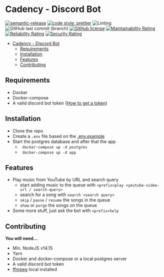 # Cadency - Discord Bot

[![semantic-release](https://img.shields.io/badge/%20%20%F0%9F%93%A6%F0%9F%9A%80-semantic--release-e10079.svg)](https://github.com/semantic-release/semantic-release)
[![code style: prettier](https://img.shields.io/badge/code_style-prettier-ff69b4.svg?style=flat-square)](https://github.com/prettier/prettier)
![Linting](https://github.com/UsingPython/DiscordBot/workflows/Linting/badge.svg?branch=develop&event=push)
![GitHub last commit (branch)](https://img.shields.io/github/last-commit/UsingPython/DiscordBot/master)
[![GitHub license](https://img.shields.io/github/license/UsingPython/DiscordBot)](https://github.com/UsingPython/DiscordBot/blob/master/LICENSE)
[![Maintainability Rating](https://sonarcloud.io/api/project_badges/measure?project=UsingPython_DiscordBot&metric=sqale_rating)](https://sonarcloud.io/dashboard?id=UsingPython_DiscordBot)
[![Reliability Rating](https://sonarcloud.io/api/project_badges/measure?project=UsingPython_DiscordBot&metric=reliability_rating)](https://sonarcloud.io/dashboard?id=UsingPython_DiscordBot)
[![Security Rating](https://sonarcloud.io/api/project_badges/measure?project=UsingPython_DiscordBot&metric=security_rating)](https://sonarcloud.io/dashboard?id=UsingPython_DiscordBot)

- [Cadency - Discord Bot](#cadency---discord-bot)
  - [Requirements](#requirements)
  - [Installation](#installation)
  - [Features](#features)
  - [Contributing](#contributing)

## Requirements

- Docker
- Docker-compose
- A valid discord bot token ([How to get a token](https://github.com/reactiflux/discord-irc/wiki/Creating-a-discord-bot-&-getting-a-token))

## Installation

- Clone the repo
- Create a `.env` file based on the [.env.example](https://github.com/UsingPython/DiscordBot/blob/master/.env.example)
- Start the postgres database and after that the app
  - ` docker-compose up -d postgres`
  - ` docker-compose up -d app`

## Features

- Play music from YouTube by URL and search query
  - start adding music to the queue with `<prefix>play <youtube-video-url / search-query>`
  - search for a song with `search <search query>`
  - `skip` / `pause` / `resume` the songs in the queue
  - `show` or `purge` the songs on the queue
- Some more stuff, just ask the bot with `<prefix>help`

## Contributing

**You will need...**

- Min. NodeJS v14.15
- Yarn
- Docker and docker-compose or a local postgres server
- A valid discord bot token
- [ffmpeg](https://www.ffmpeg.org) local installed
